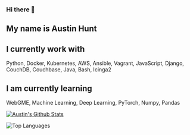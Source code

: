 ### Hi there 👋

## My name is Austin Hunt

## I currently work with 
Python, Docker, Kubernetes, AWS, Ansible, Vagrant, JavaScript, Django, CouchDB, Couchbase, Java, Bash, Icinga2

## I am currently learning 

WebGME, Machine Learning, Deep Learning, PyTorch, Numpy, Pandas

[![Austin's Github Stats](https://github-readme-stats.vercel.app/api?username=austinjhunt&show_icons=true&count_private=true&theme=chartreuse-dark)](https://github.com/anuraghazra/github-readme-stats)

![Top Languages](https://github-readme-stats.vercel.app/api/top-langs/?username=austinjhunt&theme=tokyonight)
 
